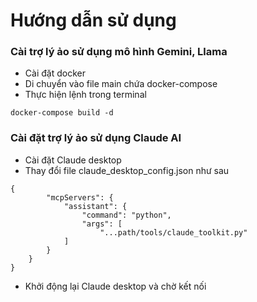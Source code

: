 # Hướng dẫn sử dụng

### Cài trợ lý ảo sử dụng mô hình Gemini, Llama
- Cài đặt docker
- Di chuyển vào file main chứa docker-compose
- Thực hiện lệnh trong terminal
``` 
docker-compose build -d
```

### Cài đặt trợ lý ảo sử dụng Claude AI
- Cài đặt Claude desktop
- Thay đổi file claude_desktop_config.json như sau
```
{
        "mcpServers": {
            "assistant": {
                "command": "python",
                "args": [
                    "...path/tools/claude_toolkit.py"
            ]
        }
    }
}
```
- Khởi động lại Claude desktop và chờ kết nối